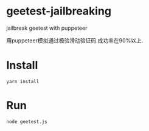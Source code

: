 # geetest-jailbreaking
jailbreak geetest with puppeteer

用puppeteer模拟通过极验滑动验证码.成功率在90%以上.

# Install

    yarn install


# Run

    node geetest.js
